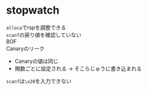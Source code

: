 # stopwatch  
`alloca`でrspを調整できる  
`scanf`の戻り値を確認していない  
BOF  
Canaryのリーク  
 - Canaryの値は同じ  
 - 関数ごとに設定される -> そこらじゅうに書き込まれる  
 
`scanf`は`\x20`を入力できない  
